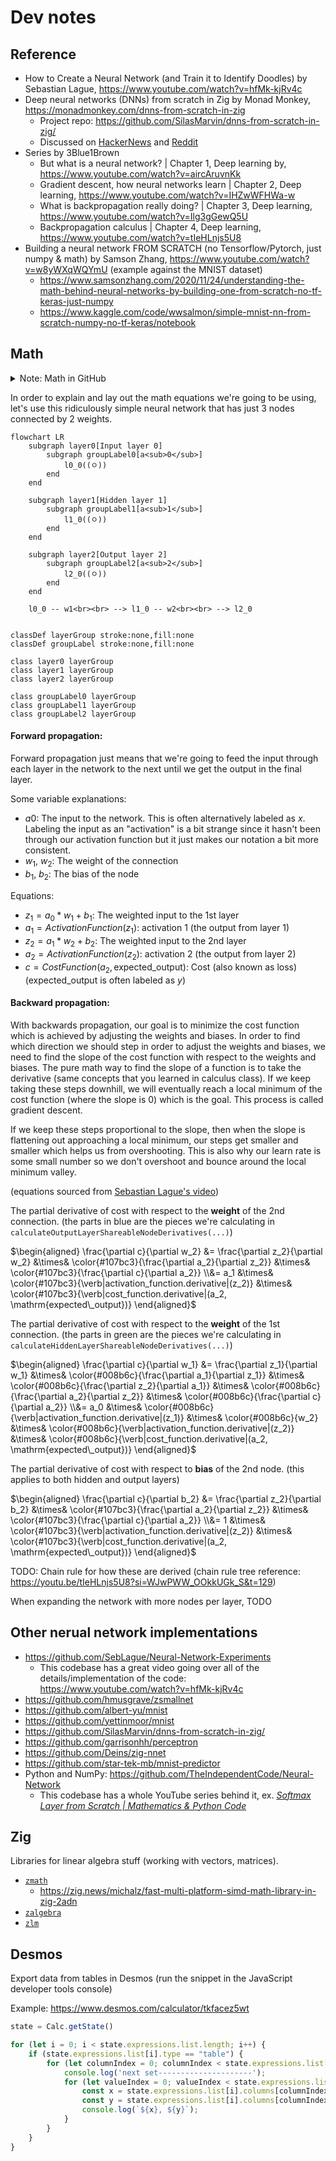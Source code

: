# Dev notes


## Reference

 - How to Create a Neural Network (and Train it to Identify Doodles) by Sebastian Lague, https://www.youtube.com/watch?v=hfMk-kjRv4c
 - Deep neural networks (DNNs) from scratch in Zig by Monad Monkey, https://monadmonkey.com/dnns-from-scratch-in-zig
    - Project repo: https://github.com/SilasMarvin/dnns-from-scratch-in-zig/
    - Discussed on [HackerNews](https://news.ycombinator.com/item?id=35696776) and [Reddit](https://www.reddit.com/r/Zig/comments/12xz0sf/deep_neural_networks_from_scratch_in_zig/)
 - Series by 3Blue1Brown
    - But what is a neural network? | Chapter 1, Deep learning by, https://www.youtube.com/watch?v=aircAruvnKk
    - Gradient descent, how neural networks learn | Chapter 2, Deep learning, https://www.youtube.com/watch?v=IHZwWFHWa-w
    - What is backpropagation really doing? | Chapter 3, Deep learning, https://www.youtube.com/watch?v=Ilg3gGewQ5U
    - Backpropagation calculus | Chapter 4, Deep learning, https://www.youtube.com/watch?v=tIeHLnjs5U8
 - Building a neural network FROM SCRATCH (no Tensorflow/Pytorch, just numpy & math) by Samson Zhang, https://www.youtube.com/watch?v=w8yWXqWQYmU (example against the MNIST dataset)
    - https://www.samsonzhang.com/2020/11/24/understanding-the-math-behind-neural-networks-by-building-one-from-scratch-no-tf-keras-just-numpy
    - https://www.kaggle.com/code/wwsalmon/simple-mnist-nn-from-scratch-numpy-no-tf-keras/notebook


## Math

<details>
<summary>Note: Math in GitHub</summary>

For my own reference, GitHub uses MathJax to render LaTeX math equations in Markdown
files. If you want to modify some of the equations, you can use this playground,
https://www.mathjax.org/#demo. I am using the delimiter syntax variant ([added in May
2023](https://github.blog/changelog/2023-05-08-new-delimiter-syntax-for-inline-mathematical-expressions/))
where you start the expression with <code>$\`</code> and end it with <code>\`$</code> in
order to avoid syntax conflicts with GitHub markdown.

</details>


In order to explain and lay out the math equations we're going to be using, let's use this
ridiculously simple neural network that has just 3 nodes connected by 2 weights.

```mermaid
flowchart LR
    subgraph layer0[Input layer 0]
        subgraph groupLabel0[a<sub>0</sub>]
            l0_0((ㅇ))
        end
    end

    subgraph layer1[Hidden layer 1]
        subgraph groupLabel1[a<sub>1</sub>]
            l1_0((ㅇ))
        end
    end

    subgraph layer2[Output layer 2]
        subgraph groupLabel2[a<sub>2</sub>]
            l2_0((ㅇ))
        end
    end

    l0_0 -- w1<br><br> --> l1_0 -- w2<br><br> --> l2_0


classDef layerGroup stroke:none,fill:none
classDef groupLabel stroke:none,fill:none

class layer0 layerGroup
class layer1 layerGroup
class layer2 layerGroup

class groupLabel0 layerGroup
class groupLabel1 layerGroup
class groupLabel2 layerGroup
```

#### Forward propagation:

Forward propagation just means that we're going to feed the input through each layer in
the network to the next until we get the output in the final layer.

Some variable explanations:

 - $`a0`$: The input to the network. This is often alternatively labeled as $`x`$. Labeling the input as an "activation" is a bit strange since it hasn't been through our activation function but it just makes our notation a bit more consistent.
 - $`w_1`$, $`w_2`$: The weight of the connection
 - $`b_1`$, $`b_2`$: The bias of the node

Equations:

 - $`z_1 = a_0*w_1 + b_1`$: The weighted input to the 1st layer
 - $`a_1 = ActivationFunction(z_1)`$: activation 1 (the output from layer 1)
 - $`z_2 = a_1*w_2 + b_2`$: The weighted input to the 2nd layer
 - $`a_2 = ActivationFunction(z_2)`$: activation 2 (the output from layer 2)
 - $`c = CostFunction(a_2, \mathrm{expected\_output})`$: Cost (also known as loss) ($`\mathrm{expected\_output}`$ is often labeled as $`y`$)


#### Backward propagation:

With backwards propagation, our goal is to minimize the cost function which is achieved
by adjusting the weights and biases. In order to find which direction we should step in
order to adjust the weights and biases, we need to find the slope of the cost function
with respect to the weights and biases. The pure math way to find the slope of a
function is to take the derivative (same concepts that you learned in calculus class).
If we keep taking these steps downhill, we will eventually reach a local minimum of the cost
function (where the slope is 0) which is the goal. This process is called gradient descent.

If we keep these steps proportional to the slope, then when the slope is flattening out
approaching a local minimum, our steps get smaller and smaller which helps us from
overshooting. This is also why our learn rate is some small number so we don't overshoot
and bounce around the local minimum valley.

(equations sourced from [Sebastian Lague's video](https://youtu.be/hfMk-kjRv4c?si=uCiN2nx5k6M0aWO6&t=2230))

The partial derivative of cost with respect to the **weight** of the 2nd connection.
(the parts in blue are the pieces we're calculating in
`calculateOutputLayerShareableNodeDerivatives(...)`)

$`\begin{aligned}
\frac{\partial c}{\partial w_2} &=
\frac{\partial z_2}{\partial w_2} &\times&
\color{#107bc3}{\frac{\partial a_2}{\partial z_2}} &\times&
\color{#107bc3}{\frac{\partial c}{\partial a_2}}
\\&=
a_1 &\times&
\color{#107bc3}{\verb|activation_function.derivative|(z_2)} &\times&
\color{#107bc3}{\verb|cost_function.derivative|(a_2, \mathrm{expected\_output})}
\end{aligned}`$

The partial derivative of cost with respect to the **weight** of the 1st connection.
(the parts in green are the pieces we're calculating in
`calculateHiddenLayerShareableNodeDerivatives(...)`)

$`\begin{aligned}
\frac{\partial c}{\partial w_1} &=
\frac{\partial z_1}{\partial w_1} &\times&
\color{#008b6c}{\frac{\partial a_1}{\partial z_1}} &\times&
\color{#008b6c}{\frac{\partial z_2}{\partial a_1}} &\times&
\color{#008b6c}{\frac{\partial a_2}{\partial z_2}} &\times&
\color{#008b6c}{\frac{\partial c}{\partial a_2}}
\\&=
a_0 &\times&
\color{#008b6c}{\verb|activation_function.derivative|(z_1)} &\times&
\color{#008b6c}{w_2} &\times&
\color{#008b6c}{\verb|activation_function.derivative|(z_2)}  &\times&
\color{#008b6c}{\verb|cost_function.derivative|(a_2, \mathrm{expected\_output})}
\end{aligned}`$

The partial derivative of cost with respect to **bias** of the 2nd node. (this applies
to both hidden and output layers)

$`\begin{aligned}
\frac{\partial c}{\partial b_2} &=
\frac{\partial z_2}{\partial b_2} &\times&
\color{#107bc3}{\frac{\partial a_2}{\partial z_2}} &\times&
\color{#107bc3}{\frac{\partial c}{\partial a_2}}
\\&=
1 &\times&
\color{#107bc3}{\verb|activation_function.derivative|(z_2)} &\times&
\color{#107bc3}{\verb|cost_function.derivative|(a_2, \mathrm{expected\_output})}
\end{aligned}`$

TODO: Chain rule for how these are derived (chain rule tree reference: https://youtu.be/tIeHLnjs5U8?si=WJwPWW_OOkkUGk_S&t=129)


When expanding the network with more nodes per layer, TODO


## Other nerual network implementations

 - https://github.com/SebLague/Neural-Network-Experiments
    - This codebase has a great video going over all of the details/implementation of the
      code: https://www.youtube.com/watch?v=hfMk-kjRv4c
 - https://github.com/hmusgrave/zsmallnet
 - https://github.com/albert-yu/mnist
 - https://github.com/yettinmoor/mnist
 - https://github.com/SilasMarvin/dnns-from-scratch-in-zig/
 - https://github.com/garrisonhh/perceptron
 - https://github.com/Deins/zig-nnet
 - https://github.com/star-tek-mb/mnist-predictor
 - Python and NumPy: https://github.com/TheIndependentCode/Neural-Network
    - This codebase has a whole YouTube series behind it, ex. [*Softmax Layer from Scratch | Mathematics & Python Code*](https://www.youtube.com/watch?v=AbLvJVwySEo)


## Zig

Libraries for linear algebra stuff (working with vectors, matrices).

 - [`zmath`](https://github.com/michal-z/zig-gamedev/tree/main/libs/zmath)
    - https://zig.news/michalz/fast-multi-platform-simd-math-library-in-zig-2adn
 - [`zalgebra`](https://github.com/kooparse/zalgebra)
 - [`zlm`](https://github.com/ziglibs/zlm)



## Desmos

Export data from tables in Desmos (run the snippet in the JavaScript developer tools console)

Example: https://www.desmos.com/calculator/tkfacez5wt

```js
state = Calc.getState()

for (let i = 0; i < state.expressions.list.length; i++) {
    if (state.expressions.list[i].type == "table") {
        for (let columnIndex = 0; columnIndex < state.expressions.list[i].columns.length; columnIndex += 2) {
            console.log('next set---------------------');
            for (let valueIndex = 0; valueIndex < state.expressions.list[i].columns[columnIndex].values.length; valueIndex += 1) {
                const x = state.expressions.list[i].columns[columnIndex].values[valueIndex];
                const y = state.expressions.list[i].columns[columnIndex + 1].values[valueIndex];
                console.log(`${x}, ${y}`);
            }
        }
    }
}
```
